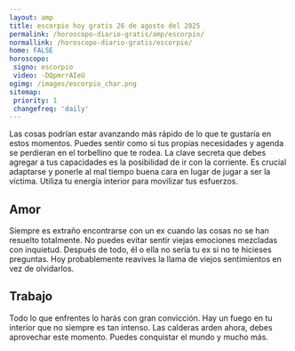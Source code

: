 ```yaml
---
layout: amp
title: escorpio hoy gratis 26 de agosto del 2025 
permalink: /horoscopo-diario-gratis/amp/escorpio/
normallink: /horoscopo-diario-gratis/escorpio/
home: FALSE
horoscopo:
 signo: escorpio
 video: -DQpmrrAIeU
ogimg: /images/escorpio_char.png
sitemap:
 priority: 1
 changefreq: 'daily'
---
```



Las cosas podrían estar avanzando más rápido de lo que te gustaría en estos momentos. Puedes sentir como si tus propias necesidades y agenda se perdieran en el torbellino que te rodea. La clave secreta que debes agregar a tus capacidades es la posibilidad de ir con la corriente. Es crucial adaptarse y ponerle al mal tiempo buena cara en lugar de jugar a ser la víctima. Utiliza tu energía interior para movilizar tus esfuerzos.

## Amor

Siempre es extraño encontrarse con un ex cuando las cosas no se han resuelto totalmente. No puedes evitar sentir viejas emociones mezcladas con inquietud. Después de todo, él o ella no sería tu ex si no te hicieses preguntas. Hoy probablemente reavives la llama de viejos sentimientos en vez de olvidarlos.

## Trabajo

Todo lo que enfrentes lo harás con gran convicción. Hay un fuego en tu interior que no siempre es tan intenso. Las calderas arden ahora, debes aprovechar este momento. Puedes conquistar el mundo y mucho más.